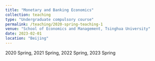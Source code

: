 ```yaml
---
title: "Monetary and Banking Economics"
collection: teaching
type: "Undergraduate compulsory course"
permalink: /teaching/2020-spring-teaching-1
venue: "School of Economics and Management, Tsinghua University"
date: 2023-02-01
location: "Beijing"
---
```


2020 Spring, 2021 Spring, 2022 Spring, 2023 Spring


